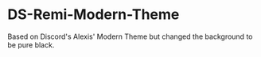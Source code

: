 # DS-Remi-Modern-Theme

Based on Discord's Alexis' Modern Theme but changed the background to be pure black.
